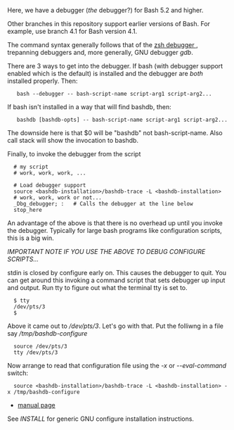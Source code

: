 Here, we have a debugger (*the* debugger?) for Bash 5.2 and higher.

Other branches in this repository support earlier versions of Bash. For example, use branch 4.1 for Bash version 4.1.

The command syntax generally follows that of the
[zsh debugger ](https://github.com/rocky/zshdb), trepanning debuggers
and, more generally, GNU debugger *gdb*.

There are 3 ways to get into the debugger. If bash (with debugger
support enabled which is the default) is installed and the debugger
are *both* installed properly. Then:

```
   bash --debugger -- bash-script-name script-arg1 script-arg2...
```

If bash isn't installed in a way that will find bashdb, then:

```
   bashdb [bashdb-opts] -- bash-script-name script-arg1 script-arg2...
```

The downside here is that $0 will be "bashdb" not
bash-script-name. Also call stack will show the invocation to bashdb.

Finally, to invoke the debugger from the script

```
  # my script
  # work, work, work, ...

  # Load debugger support
  source <bashdb-installation>/bashdb-trace -L <bashdb-installation>
  # work, work, work or not...
  _Dbg_debugger; :   # Calls the debugger at the line below
  stop_here
```

An advantage of the above is that there is no overhead up until you
invoke the debugger. Typically for large bash programs like
configuration scripts, this is a big win.

*IMPORTANT NOTE IF YOU USE THE ABOVE TO DEBUG CONFIGURE SCRIPTS...*

stdin is closed by configure early on. This causes the debugger to quit.
You can get around this invoking a command script that sets debugger
up input and output. Run tty to figure out what the terminal tty is set to.

```
  $ tty
  /dev/pts/3
  $
```

Above it came out to */dev/pts/3*. Let's go with that. Put the folliwng
in a file say */tmp/bashdb-configure*

```
  source /dev/pts/3
  tty /dev/pts/3
```

Now arrange to read that configuration file using the *-x* or *--eval-command*
switch:

```
  source <bashdb-installation>/bashdb-trace -L <bashdb-installation> -x /tmp/bashdb-configure
```

* [manual page](http://bashdb.sourceforge.net/bashdb-man.html)

See *INSTALL* for generic GNU configure installation instructions.
